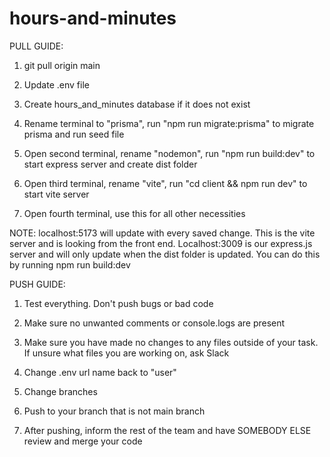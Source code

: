 # hours-and-minutes

PULL GUIDE:

1. git pull origin main

2. Update .env file

3. Create hours_and_minutes database if it does not exist

4. Rename terminal to "prisma", run "npm run migrate:prisma" to migrate prisma and run seed file

5. Open second terminal, rename "nodemon", run "npm run build:dev" to start express server and create dist folder

6. Open third terminal, rename "vite", run "cd client && npm run dev" to start vite server

7. Open fourth terminal, use this for all other necessities

NOTE: localhost:5173 will update with every saved change. This is the vite server and is looking from the front end. Localhost:3009 is our express.js server and will only update when the dist folder is updated. You can do this by running npm run build:dev

PUSH GUIDE:

1. Test everything. Don't push bugs or bad code

2. Make sure no unwanted comments or console.logs are present

3. Make sure you have made no changes to any files outside of your task. If unsure what files you are working on, ask Slack

4. Change .env url name back to "user"

5. Change branches

6. Push to your branch that is not main branch

7. After pushing, inform the rest of the team and have SOMEBODY ELSE review and merge your code